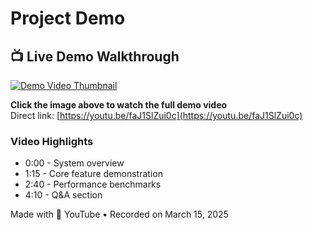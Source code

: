 # Project Demo

## 📺 Live Demo Walkthrough

[![Demo Video Thumbnail](https://img.youtube.com/vi/faJ1SlZui0c/0.jpg)](https://youtu.be/faJ1SlZui0c)

**Click the image above to watch the full demo video**  
Direct link: [https://youtu.be/faJ1SlZui0c](https://youtu.be/faJ1SlZui0c)

### Video Highlights
- 0:00 - System overview
- 1:15 - Core feature demonstration
- 2:40 - Performance benchmarks
- 4:10 - Q&A section

Made with 🎥 YouTube • Recorded on March 15, 2025
